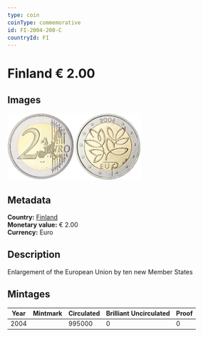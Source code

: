 ```yaml
---
type: coin
coinType: commemorative
id: FI-2004-200-C
countryId: FI
---
```


# Finland € 2.00

## Images

<img src="../../Images/common-2002-200.webp" height="150" alt="Front image"><img src="Images/FI-2004-200.webp" height="150" alt="Back image">

## Metadata

**Country:** [Finland](../../Countries/Finland/index.md)\
**Monetary value:** € 2.00\
**Currency:** Euro

## Description

Enlargement of the European Union by ten new Member States

## Mintages

| Year | Mintmark | Circulated | Brilliant Uncirculated | Proof |
| ---- | -------- | ---------- | ---------------------- | ----- |
| 2004 |          | 995000     | 0                      | 0     |
